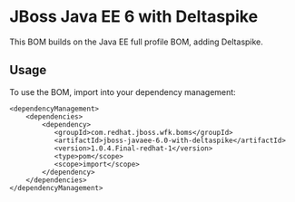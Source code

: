 JBoss Java EE 6 with Deltaspike
===============================

This BOM builds on the Java EE full profile BOM, adding Deltaspike.
 
Usage
-----

To use the BOM, import into your dependency management:

    <dependencyManagement>
        <dependencies>
            <dependency>
               <groupId>com.redhat.jboss.wfk.boms</groupId>
               <artifactId>jboss-javaee-6.0-with-deltaspike</artifactId>
               <version>1.0.4.Final-redhat-1</version>
               <type>pom</scope>
               <scope>import</scope>
            </dependency>
        </dependencies>
    </dependencyManagement>

